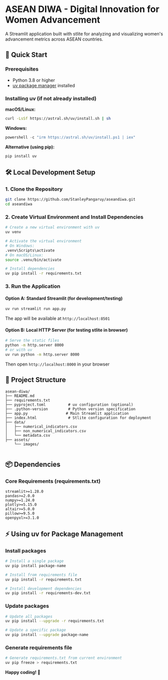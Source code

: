 # ASEAN DIWA - Digital Innovation for Women Advancement

A Streamlit application built with stlite for analyzing and visualizing women's advancement metrics across ASEAN countries.

## 🚀 Quick Start

### Prerequisites
- Python 3.8 or higher
- [uv package manager](https://github.com/astral-sh/uv) installed

### Installing uv (if not already installed)

**macOS/Linux:**
```bash
curl -LsSf https://astral.sh/uv/install.sh | sh
```

**Windows:**
```powershell
powershell -c "irm https://astral.sh/uv/install.ps1 | iex"
```

**Alternative (using pip):**
```bash
pip install uv
```

## 🛠️ Local Development Setup

### 1. Clone the Repository
```bash
git clone https://github.com/StanleyPangaruy/aseandiwa.git
cd aseandiwa
```

### 2. Create Virtual Environment and Install Dependencies
```bash
# Create a new virtual environment with uv
uv venv

# Activate the virtual environment
# On Windows:
.venv\Scripts\activate
# On macOS/Linux:
source .venv/bin/activate

# Install dependencies
uv pip install -r requirements.txt
```

### 3. Run the Application

#### Option A: Standard Streamlit (for development/testing)
```bash
uv run streamlit run app.py
```
The app will be available at `http://localhost:8501`


#### Option B: Local HTTP Server (for testing stlite in browser)
```bash
# Serve the static files
python -m http.server 8000
# or with uv
uv run python -m http.server 8000
```
Then open `http://localhost:8000` in your browser

## 📁 Project Structure
```
asean-diwa/
├── README.md
├── requirements.txt
├── pyproject.toml          # uv configuration (optional)
├── .python-version         # Python version specification
├── app.py                 # Main Streamlit application
├── index.html              # Stlite configuration for deployment
├── data/
│   ├── numerical_indicators.csv
│   ├── non_numerical_indicators.csv
│   └── metadata.csv
├── assets/
    └── images/


```

## 📦 Dependencies

### Core Requirements (requirements.txt)
```
streamlit>=1.28.0
pandas>=2.0.0
numpy>=1.24.0
plotly>=5.15.0
altair>=5.0.0
pillow>=9.5.0
openpyxl>=3.1.0
```


## ⚡ Using uv for Package Management

### Install packages
```bash
# Install a single package
uv pip install package-name

# Install from requirements file
uv pip install -r requirements.txt

# Install development dependencies
uv pip install -r requirements-dev.txt
```

### Update packages
```bash
# Update all packages
uv pip install --upgrade -r requirements.txt

# Update a specific package
uv pip install --upgrade package-name
```

### Generate requirements file
```bash
# Generate requirements.txt from current environment
uv pip freeze > requirements.txt
```


**Happy coding! 🚀**